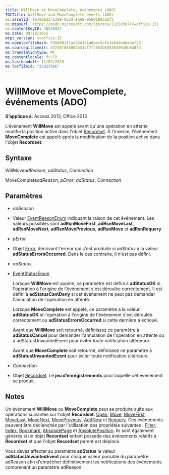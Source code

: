 ```yaml
---
title: WillMove et MoveComplete, événements (ADO)
TOCTitle: WillMove and MoveComplete events (ADO)
ms:assetid: fe7eb823-b388-6b3d-1ae9-056018032ef5
ms:mtpsurl: https://msdn.microsoft.com/library/JJ250307(v=office.15)
ms:contentKeyID: 48548937
ms.date: 09/18/2015
mtps_version: v=office.15
ms.openlocfilehash: 5388601f1ac88e281a6abc5cfe1e644bdeebef28
ms.sourcegitcommit: d7248f803002b31cf7fc561b03530199a9b0a8fd
ms.translationtype: MT
ms.contentlocale: fr-FR
ms.lasthandoff: 11/02/2018
ms.locfileid: "25923566"
---
```

# <a name="willmove-and-movecomplete-events-ado"></a>WillMove et MoveComplete, événements (ADO)


**S’applique à**: Access 2013, Office 2013

L'événement **WillMove** est appelé avant qu'une opération en attente modifie la position active dans l'objet [Recordset](recordset-object-ado.md). À l'inverse, l'événement **MoveComplete** est appelé après la modification de la position active dans l'objet **Recordset**.

## <a name="syntax"></a>Syntaxe

WillMove*adReason*, *adStatus*, *Connection*

MoveComplete*adReason*, *pError*, *adStatus*, *Connection*

## <a name="parameters"></a>Paramètres

  - *adReason*

  - Valeur [EventReasonEnum](eventreasonenum.md) indiquant la raison de cet événement. Les valeurs possibles sont **adRsnMoveFirst**, **adRsnMoveLast**, **adRsnMoveNext**, **adRsnMovePrevious**, **adRsnMove** et **adRsnRequery**.

  - *pError*

  - Objet [Error](error-object-ado.md), décrivant l'erreur qui s'est produite si *adStatus* a la valeur **adStatusErrorsOccurred**. Dans le cas contraire, il n'est pas défini.

  - *adStatus*

  - [EventStatusEnum](eventstatusenum.md)
    
    Lorsque **WillMove** est appelé, ce paramètre est défini à **adStatusOK** si l'opération à l'origine de l'événement s'est déroulée correctement. Il est défini à **adStatusCantDeny** si cet événement ne peut pas demander l'annulation de l'opération en attente.
    
    Lorsque **MoveComplete** est appelé, ce paramètre a la valeur **adStatusOK** si l'opération à l'origine de l'événement s'est déroulée correctement ou **adStatusErrorsOccurred** si cette dernière a échoué.
    
    Avant que **WillMove** soit retourné, définissez ce paramètre à **adStatusCancel** pour demander l'annulation de l'opération en attente ou à adStatusUnwantedEvent pour éviter toute notification ultérieure.
    
    Avant que **MoveComplete** soit retourné, définissez ce paramètre à **adStatusUnwantedEvent** pour éviter toute notification ultérieure.

  - *Connection*

  - Objet [Recordset](recordset-object-ado.md). Le **jeu d’enregistrements** pour laquelle cet événement se produit.

## <a name="remarks"></a>Notes

Un événement **WillMove** ou **MoveComplete** peut se produire suite aux opérations suivantes sur l'objet **Recordset**: [Open](open-method-ado-recordset.md), [Move](move-method-ado.md), [MoveFirst](movefirst-movelast-movenext-and-moveprevious-methods-ado.md), [MoveLast](movefirst-movelast-movenext-and-moveprevious-methods-ado.md), [MoveNext](movefirst-movelast-movenext-and-moveprevious-methods-ado.md), [MovePrevious](movefirst-movelast-movenext-and-moveprevious-methods-ado.md), [AddNew](addnew-method-ado.md) et [Requery](requery-method-ado.md). Ces événements peuvent être déclenchés par l'utilisation des propriétés suivantes : [Filter](filter-property-ado.md), [Index](index-property-ado.md), [Bookmark](bookmark-property-ado.md), [AbsolutePage](absolutepage-property-ado.md) et [AbsolutePosition](absoluteposition-property-ado.md). Ils sont également générés si un objet **Recordset** enfant possède des événements relatifs à **Recordset** et que l'objet **Recordset** parent est déplacé.

Vous devez affecter au paramètre **adStatus** la valeur **adStatusUnwantedEvent** pour chaque valeur possible du paramètre adReason afin d'empêcher définitivement les notifications des événements comprenant un paramètre adReason.

